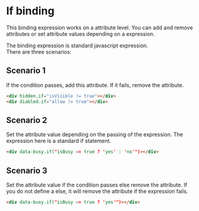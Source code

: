 # If binding

This binding expression works on a attribute level.
You can add and remove attributes or set attribute values depending on a expression.

The binding expression is standard javascript expression.  
There are three scenarios:

## Scenario 1
If the condition passes, add this attribute. If it fails, remove the attribute.
```html
<div hidden.if="isVisible != true"></div>
<div diabled.if="allow != true"></div>
```

## Scenario 2
Set the attribute value depending on the passing of the expression.
The expression here is a standard if statement.
```html
<div data-busy.if("isBusy == true ? 'yes' : 'no'")></div>
``` 

## Scenario 3
Set the attribute value if the condition passes else remove the attribute.
If you do not define a else, it will remove the attribute if the expression fails.
```html
<div data-busy.if("isBusy == true ? 'yes'")></div>
```